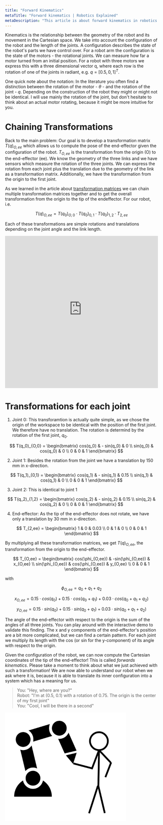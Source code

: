 ```yaml
---
title: "Forward Kinematics"
metaTitle: "Forward kinematics | Robotics Explained"
metaDescription: "This article is about forward kinematics in robotics."
---
```


Kinematics is the relationship between the geometry of the robot and its movement in the Cartesian space. We take into account the configuration of the robot and the length of the joints. A configuration describes the state of the robot's parts we have control over. For a robot arm the configuration is the state of the motors - the rotational joints. We can measure how far a motor turned from an initial position. For a robot with three motors we express this with a three dimensional vector q, where each row is the rotation of one of the joints in radiant, e.g. $q = [0.5,0,1]^T$.

One quick note about the notation: In the literature you often find a distinction between the rotation of the motor - $\theta$ - and the rotation of the joint - $q$. Depending on the construction of the robot they might or might not be identical. I will use mainly the rotation of the joint, but don't hesitate to think about an actual motor rotating, because it might be more intuitive for you.

# Chaining Transformations

Back to the main problem: Our goal is to develop a transformation matrix $T(q)_{O,ee}$ which allows us to compute the pose of the end-effector given the configuration of the robot. $T_{O,ee}$ is the transformation from the origin (O) to the end-effector (ee). We know the geometry of the three links and we have sensors which measure the rotation of the three joints. We can express the rotation from each joint plus the translation due to the geometry of the link as a transformation matrix. Additionally, we have the transformation from the origin to the first joint. 

As we learned in the article about [transformation matrices](/transformation) we can chain multiple transformation matrices together and to get the overall transformation from the origin to the tip of the endeffector. For our robot, i.e.

$$T(q)_{O,ee} = T(q_0)_{O,0} \cdot T(q_0)_{0,1} \cdot T(q_0)_{1,2} \cdot T_{2,ee}$$

Each of these transformations are simple rotations and translations depending on the joint angle and the link length.

<iframe src="https://kinematics.robotics-explained.com" title="Robot Kinematics" width="100%" height="500" frameborder="0"></iframe>

# Transformations for each joint

1. Joint 0: This transforamtion is actually quite simple, as we chose the origin of the workspace to be identical with the position of the first joint. We therefore have no translation. The rotation is determind by the rotation of the first joint, $q_0$.

$$
T(q_0)_{O,0}
= \begin{bmatrix}
cos(q_0) & - sin(q_0) & 0 \\
sin(q_0) & cos(q_0) & 0 \\
0 & 0 & 1
\end{bmatrix}
$$

2. Joint 1: Besides the rotation from the joint we have a translation by 150 mm in x-direction.

$$
T(q_1)_{0,1}
= \begin{bmatrix}
cos(q_1) & - sin(q_1) & 0.15 \\
sin(q_1) & cos(q_1) & 0 \\
0 & 0 & 1
\end{bmatrix}
$$

3. Joint 2: This is identical to joint 1

$$
T(q_2)_{1,2}
= \begin{bmatrix}
cos(q_2) & - sin(q_2) & 0.15 \\
sin(q_2) & cos(q_2) & 0 \\
0 & 0 & 1
\end{bmatrix}
$$

4. End-effector: As the tip of the end-effector does not rotate, we have only a translation by 30 mm in x-direction.

$$
T_{2,ee}
= \begin{bmatrix}
1 & 0 & 0.03 \\
0 & 1 & 0 \\
0 & 0 & 1
\end{bmatrix}
$$

By multiplying all these transformation matrices, we get $T(q)_{O,ee}$, the transformation from the origin to the end-effector.

$$
T_{O,ee}
= \begin{bmatrix}
cos(\phi_{O,ee}) & -sin(\phi_{O,ee}) & x_{O,ee} \\
sin(\phi_{O,ee}) & cos(\phi_{O,ee}) & y_{O,ee} \\
0 & 0 & 1
\end{bmatrix}
$$

with

$$\phi_{O,ee} = q_0+q_1+q_2$$

$$x_{O,ee} = 0.15 \cdot cos(q_0) + 0.15 \cdot cos(q_0+q_1) + 0.03 \cdot cos(q_0+q_1+q_2)$$

$$y_{O,ee} = 0.15 \cdot sin(q_0) + 0.15 \cdot sin(q_0+q_1) + 0.03 \cdot sin(q_0+q_1+q_2)$$

The angle of the end-effector with respect to the origin is the sum of the angles of all three joints. You can play around with the interactive demo to validate this finding. The x and y components of the end-effector's position are a bit more complicated, but we can find a certain pattern. For each joint we multiply its length with the cos (or sin for the y-component) of its angle with respect to the origin.

Given the configuration of the robot, we can now compute the Cartesian coordinates of the tip of the end-effector! This is called *forwards kinematics*. Please take a moment to think about what we just achieved with such a transformation! We are now able to understand our robot when we ask where it is, because it is able to translate its inner configuration into a system which has a meaning for us.

>You: "Hey, where are you?"  
>Robot: "I'm at (0.5, 0.1) with a rotation of 0.75. The origin is the center of my first joint"  
>You: "Cool, I will be there in a second"

![touch](../images/kinematics/touch.png "Touch")